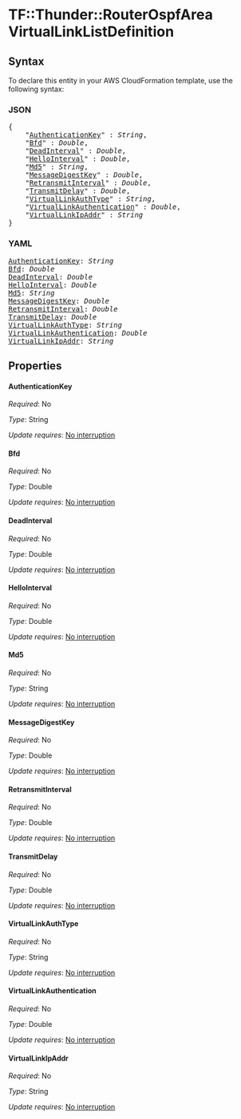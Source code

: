 # TF::Thunder::RouterOspfArea VirtualLinkListDefinition

## Syntax

To declare this entity in your AWS CloudFormation template, use the following syntax:

### JSON

<pre>
{
    "<a href="#authenticationkey" title="AuthenticationKey">AuthenticationKey</a>" : <i>String</i>,
    "<a href="#bfd" title="Bfd">Bfd</a>" : <i>Double</i>,
    "<a href="#deadinterval" title="DeadInterval">DeadInterval</a>" : <i>Double</i>,
    "<a href="#hellointerval" title="HelloInterval">HelloInterval</a>" : <i>Double</i>,
    "<a href="#md5" title="Md5">Md5</a>" : <i>String</i>,
    "<a href="#messagedigestkey" title="MessageDigestKey">MessageDigestKey</a>" : <i>Double</i>,
    "<a href="#retransmitinterval" title="RetransmitInterval">RetransmitInterval</a>" : <i>Double</i>,
    "<a href="#transmitdelay" title="TransmitDelay">TransmitDelay</a>" : <i>Double</i>,
    "<a href="#virtuallinkauthtype" title="VirtualLinkAuthType">VirtualLinkAuthType</a>" : <i>String</i>,
    "<a href="#virtuallinkauthentication" title="VirtualLinkAuthentication">VirtualLinkAuthentication</a>" : <i>Double</i>,
    "<a href="#virtuallinkipaddr" title="VirtualLinkIpAddr">VirtualLinkIpAddr</a>" : <i>String</i>
}
</pre>

### YAML

<pre>
<a href="#authenticationkey" title="AuthenticationKey">AuthenticationKey</a>: <i>String</i>
<a href="#bfd" title="Bfd">Bfd</a>: <i>Double</i>
<a href="#deadinterval" title="DeadInterval">DeadInterval</a>: <i>Double</i>
<a href="#hellointerval" title="HelloInterval">HelloInterval</a>: <i>Double</i>
<a href="#md5" title="Md5">Md5</a>: <i>String</i>
<a href="#messagedigestkey" title="MessageDigestKey">MessageDigestKey</a>: <i>Double</i>
<a href="#retransmitinterval" title="RetransmitInterval">RetransmitInterval</a>: <i>Double</i>
<a href="#transmitdelay" title="TransmitDelay">TransmitDelay</a>: <i>Double</i>
<a href="#virtuallinkauthtype" title="VirtualLinkAuthType">VirtualLinkAuthType</a>: <i>String</i>
<a href="#virtuallinkauthentication" title="VirtualLinkAuthentication">VirtualLinkAuthentication</a>: <i>Double</i>
<a href="#virtuallinkipaddr" title="VirtualLinkIpAddr">VirtualLinkIpAddr</a>: <i>String</i>
</pre>

## Properties

#### AuthenticationKey

_Required_: No

_Type_: String

_Update requires_: [No interruption](https://docs.aws.amazon.com/AWSCloudFormation/latest/UserGuide/using-cfn-updating-stacks-update-behaviors.html#update-no-interrupt)

#### Bfd

_Required_: No

_Type_: Double

_Update requires_: [No interruption](https://docs.aws.amazon.com/AWSCloudFormation/latest/UserGuide/using-cfn-updating-stacks-update-behaviors.html#update-no-interrupt)

#### DeadInterval

_Required_: No

_Type_: Double

_Update requires_: [No interruption](https://docs.aws.amazon.com/AWSCloudFormation/latest/UserGuide/using-cfn-updating-stacks-update-behaviors.html#update-no-interrupt)

#### HelloInterval

_Required_: No

_Type_: Double

_Update requires_: [No interruption](https://docs.aws.amazon.com/AWSCloudFormation/latest/UserGuide/using-cfn-updating-stacks-update-behaviors.html#update-no-interrupt)

#### Md5

_Required_: No

_Type_: String

_Update requires_: [No interruption](https://docs.aws.amazon.com/AWSCloudFormation/latest/UserGuide/using-cfn-updating-stacks-update-behaviors.html#update-no-interrupt)

#### MessageDigestKey

_Required_: No

_Type_: Double

_Update requires_: [No interruption](https://docs.aws.amazon.com/AWSCloudFormation/latest/UserGuide/using-cfn-updating-stacks-update-behaviors.html#update-no-interrupt)

#### RetransmitInterval

_Required_: No

_Type_: Double

_Update requires_: [No interruption](https://docs.aws.amazon.com/AWSCloudFormation/latest/UserGuide/using-cfn-updating-stacks-update-behaviors.html#update-no-interrupt)

#### TransmitDelay

_Required_: No

_Type_: Double

_Update requires_: [No interruption](https://docs.aws.amazon.com/AWSCloudFormation/latest/UserGuide/using-cfn-updating-stacks-update-behaviors.html#update-no-interrupt)

#### VirtualLinkAuthType

_Required_: No

_Type_: String

_Update requires_: [No interruption](https://docs.aws.amazon.com/AWSCloudFormation/latest/UserGuide/using-cfn-updating-stacks-update-behaviors.html#update-no-interrupt)

#### VirtualLinkAuthentication

_Required_: No

_Type_: Double

_Update requires_: [No interruption](https://docs.aws.amazon.com/AWSCloudFormation/latest/UserGuide/using-cfn-updating-stacks-update-behaviors.html#update-no-interrupt)

#### VirtualLinkIpAddr

_Required_: No

_Type_: String

_Update requires_: [No interruption](https://docs.aws.amazon.com/AWSCloudFormation/latest/UserGuide/using-cfn-updating-stacks-update-behaviors.html#update-no-interrupt)

